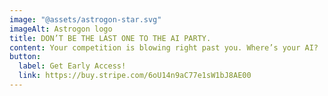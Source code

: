 ```yaml
---
image: "@assets/astrogon-star.svg"
imageAlt: Astrogon logo
title: DON’T BE THE LAST ONE TO THE AI PARTY.
content: Your competition is blowing right past you. Where’s your AI?
button:
  label: Get Early Access!
  link: https://buy.stripe.com/6oU14n9aC77e1sW1bJ8AE00
---
```

